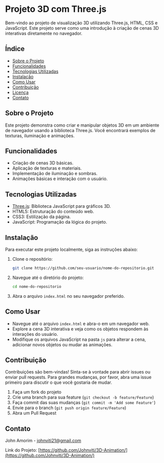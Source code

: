 # Projeto 3D com Three.js

Bem-vindo ao projeto de visualização 3D utilizando Three.js, HTML, CSS e JavaScript. Este projeto serve como uma introdução à criação de cenas 3D interativas diretamente no navegador.

## Índice

- [Sobre o Projeto](#sobre-o-projeto)
- [Funcionalidades](#funcionalidades)
- [Tecnologias Utilizadas](#tecnologias-utilizadas)
- [Instalação](#instalação)
- [Como Usar](#como-usar)
- [Contribuição](#contribuição)
- [Licença](#licença)
- [Contato](#contato)

## Sobre o Projeto

Este projeto demonstra como criar e manipular objetos 3D em um ambiente de navegador usando a biblioteca Three.js. Você encontrará exemplos de texturas, iluminação e animações.

## Funcionalidades

- Criação de cenas 3D básicas.
- Aplicação de texturas e materiais.
- Implementação de iluminação e sombras.
- Animações básicas e interação com o usuário.

## Tecnologias Utilizadas

- [Three.js](https://threejs.org/): Biblioteca JavaScript para gráficos 3D.
- HTML5: Estruturação do conteúdo web.
- CSS3: Estilização da página.
- JavaScript: Programação da lógica do projeto.

## Instalação

Para executar este projeto localmente, siga as instruções abaixo:

1. Clone o repositório:
    ```bash
    git clone https://github.com/seu-usuario/nome-do-repositorio.git
    ```
2. Navegue até o diretório do projeto:
    ```bash
    cd nome-do-repositorio
    ```
3. Abra o arquivo `index.html` no seu navegador preferido.

## Como Usar

- Navegue até o arquivo `index.html` e abra-o em um navegador web.
- Explore a cena 3D interativa e veja como os objetos respondem às interações do usuário.
- Modifique os arquivos JavaScript na pasta `js` para alterar a cena, adicionar novos objetos ou mudar as animações.

## Contribuição

Contribuições são bem-vindas! Sinta-se à vontade para abrir issues ou enviar pull requests. Para grandes mudanças, por favor, abra uma issue primeiro para discutir o que você gostaria de mudar.

1. Faça um fork do projeto
2. Crie uma branch para sua feature (`git checkout -b feature/Feature`)
3. Faça commit das suas mudanças (`git commit -m 'Add some Feature'`)
4. Envie para o branch (`git push origin feature/Feature`)
5. Abra um Pull Request


## Contato

John Amorim - [johnviti21@gmail.com](mailto:johnviti21@gmail.com)

Link do Projeto: [https://github.com/Johnviti/3D-Animation/](https://github.com/Johnviti/3D-Animation/)
